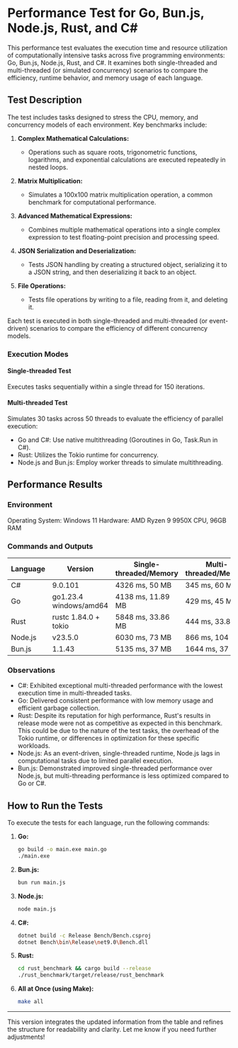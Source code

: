 # Performance Test for Go, Bun.js, Node.js, Rust, and C#

This performance test evaluates the execution time and resource utilization of computationally intensive tasks across five programming environments: Go, Bun.js, Node.js, Rust, and C#. It examines both single-threaded and multi-threaded (or simulated concurrency) scenarios to compare the efficiency, runtime behavior, and memory usage of each language.

## Test Description

The test includes tasks designed to stress the CPU, memory, and concurrency models of each environment. Key benchmarks include:

1. **Complex Mathematical Calculations:**

   - Operations such as square roots, trigonometric functions, logarithms, and exponential calculations are executed repeatedly in nested loops.

2. **Matrix Multiplication:**

   - Simulates a 100x100 matrix multiplication operation, a common benchmark for computational performance.

3. **Advanced Mathematical Expressions:**

   - Combines multiple mathematical operations into a single complex expression to test floating-point precision and processing speed.

4. **JSON Serialization and Deserialization:**

   - Tests JSON handling by creating a structured object, serializing it to a JSON string, and then deserializing it back to an object.

5. **File Operations:**
   - Tests file operations by writing to a file, reading from it, and deleting it.

Each test is executed in both single-threaded and multi-threaded (or event-driven) scenarios to compare the efficiency of different concurrency models.

### Execution Modes

#### Single-threaded Test

Executes tasks sequentially within a single thread for 150 iterations.

#### Multi-threaded Test

Simulates 30 tasks across 50 threads to evaluate the efficiency of parallel execution:

- Go and C#: Use native multithreading (Goroutines in Go, Task.Run in C#).
- Rust: Utilizes the Tokio runtime for concurrency.
- Node.js and Bun.js: Employ worker threads to simulate multithreading.

## Performance Results

### Environment

Operating System: Windows 11
Hardware: AMD Ryzen 9 9950X CPU, 96GB RAM

### Commands and Outputs

| Language | Version                | Single-threaded/Memory | Multi-threaded/Memory | GC Count |
| -------- | ---------------------- | ---------------------- | --------------------- | -------- |
| C#       | 9.0.101                | 4326 ms, 50 MB         | 345 ms, 60 MB         | 46       |
| Go       | go1.23.4 windows/amd64 | 4138 ms, 11.89 MB      | 429 ms, 45 MB         | 150      |
| Rust     | rustc 1.84.0 + tokio   | 5848 ms, 33.86 MB      | 444 ms, 33.88 MB      | 0        |
| Node.js  | v23.5.0                | 6030 ms, 73 MB         | 866 ms, 104 MB        | ?        |
| Bun.js   | 1.1.43                 | 5135 ms, 37 MB         | 1644 ms, 37 MB        | ?        |

### Observations

- C#: Exhibited exceptional multi-threaded performance with the lowest execution time in multi-threaded tasks.
- Go: Delivered consistent performance with low memory usage and efficient garbage collection.
- Rust: Despite its reputation for high performance, Rust's results in release mode were not as competitive as expected in this benchmark. This could be due to the nature of the test tasks, the overhead of the Tokio runtime, or differences in optimization for these specific workloads.
- Node.js: As an event-driven, single-threaded runtime, Node.js lags in computational tasks due to limited parallel execution.
- Bun.js: Demonstrated improved single-threaded performance over Node.js, but multi-threading performance is less optimized compared to Go or C#.

## How to Run the Tests

To execute the tests for each language, run the following commands:

1. **Go:**

   ```bash
   go build -o main.exe main.go
   ./main.exe
   ```

2. **Bun.js:**

   ```bash
   bun run main.js
   ```

3. **Node.js:**

   ```bash
   node main.js
   ```

4. **C#:**

   ```bash
   dotnet build -c Release Bench/Bench.csproj
   dotnet Bench\bin\Release\net9.0\Bench.dll
   ```

5. **Rust:**

   ```bash
   cd rust_benchmark && cargo build --release
   ./rust_benchmark/target/release/rust_benchmark
   ```

6. **All at Once (using Make):**
   ```bash
   make all
   ```

---

This version integrates the updated information from the table and refines the structure for readability and clarity. Let me know if you need further adjustments!
